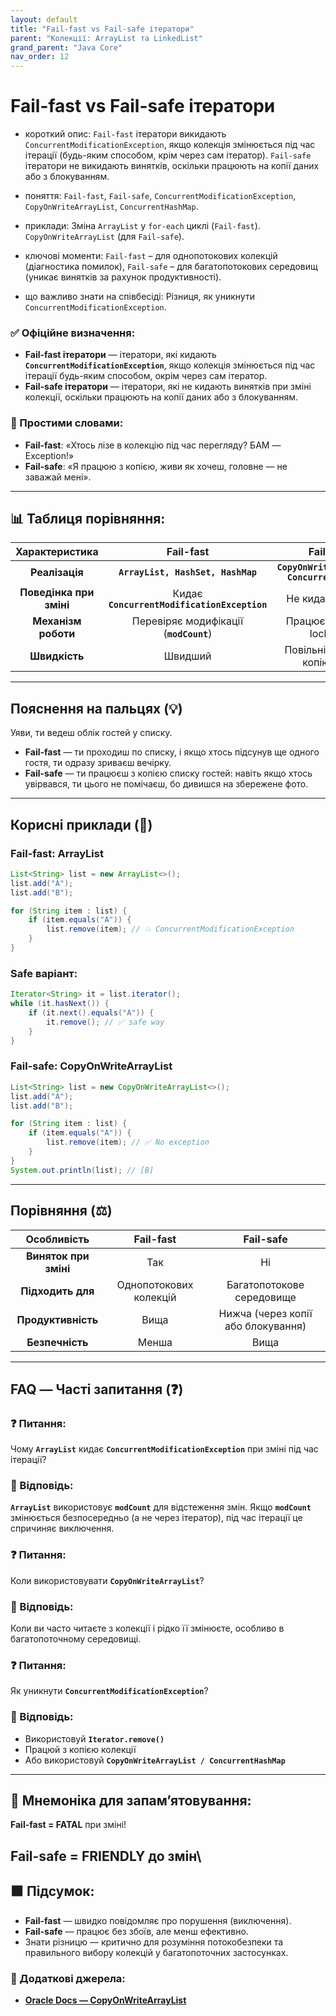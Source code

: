 ```yaml
---
layout: default
title: "Fail-fast vs Fail-safe ітератори"
parent: "Колекції: ArrayList та LinkedList"
grand_parent: "Java Core"
nav_order: 12
---
```


# Fail-fast vs Fail-safe ітератори

* короткий опис: `Fail-fast` ітератори викидають `ConcurrentModificationException`, якщо колекція змінюється під час ітерації (будь-яким способом, крім через сам ітератор). `Fail-safe` ітератори не викидають винятків, оскільки працюють на копії даних або з блокуванням.

* поняття: `Fail-fast`, `Fail-safe`, `ConcurrentModificationException`, `CopyOnWriteArrayList`, `ConcurrentHashMap`.

* приклади: Зміна `ArrayList` у `for-each` циклі (`Fail-fast`). `CopyOnWriteArrayList` (для `Fail-safe`).

* ключові моменти: `Fail-fast` – для однопотокових колекцій (діагностика помилок), `Fail-safe` – для багатопотокових середовищ (уникає винятків за рахунок продуктивності).

* що важливо знати на співбесіді: Різниця, як уникнути `ConcurrentModificationException`.

### **✅ Офіційне визначення:**

* **Fail-fast ітератори** — ітератори, які кидають **`ConcurrentModificationException`**, якщо колекція змінюється під час ітерації будь-яким способом, окрім через сам ітератор.
* **Fail-safe ітератори** — ітератори, які не кидають винятків при зміні колекції, оскільки працюють на копії даних або з блокуванням.

### **🧠 Простими словами:**

* **Fail-fast**: «Хтось лізе в колекцію під час перегляду? БАМ — Exception\!»
* **Fail-safe**: «Я працюю з копією, живи як хочеш, головне — не заважай мені».

---

## **📊 Таблиця порівняння:**

| Характеристика | Fail-fast | Fail-safe |
| :---: | :---: | :---: |
| **Реалізація** | **`ArrayList, HashSet, HashMap`** | **`CopyOnWriteArrayList, ConcurrentHashMap`** |
| **Поведінка при зміні** | Кидає **`ConcurrentModificationException`** | Не кидає винятків |
| **Механізм роботи** | Перевіряє модифікації (**`modCount`**) | Працює з копією / lock'ами |
| **Швидкість** | Швидший | Повільніший через копіювання |

---

## **Пояснення на пальцях (💡)**

Уяви, ти ведеш облік гостей у списку.

* **Fail-fast** — ти проходиш по списку, і якщо хтось підсунув ще одного гостя, ти одразу зриваєш вечірку.
* **Fail-safe** — ти працюєш з копією списку гостей: навіть якщо хтось увірвався, ти цього не помічаєш, бо дивишся на збережене фото.

---

## **Корисні приклади (🧪)**

### **Fail-fast: ArrayList**

```java
List<String> list = new ArrayList<>();
list.add("A");
list.add("B");

for (String item : list) {
    if (item.equals("A")) {
        list.remove(item); // 💥 ConcurrentModificationException
    }
}
```

### **Safe варіант:**

```java
Iterator<String> it = list.iterator();
while (it.hasNext()) {
    if (it.next().equals("A")) {
        it.remove(); // ✅ safe way
    }
}
```

### **Fail-safe: CopyOnWriteArrayList**

```java
List<String> list = new CopyOnWriteArrayList<>();
list.add("A");
list.add("B");

for (String item : list) {
    if (item.equals("A")) {
        list.remove(item); // ✅ No exception
    }
}
System.out.println(list); // [B]
```

---

## **Порівняння (⚖️)**

| Особливість | Fail-fast | Fail-safe |
| :---: | :---: | :---: |
| **Виняток при зміні** | Так | Ні |
| **Підходить для** | Однопотокових колекцій | Багатопотокове середовище |
| **Продуктивність** | Вища | Нижча (через копії або блокування) |
| **Безпечність** | Менша | Вища |

---

## **FAQ — Часті запитання (❓)**

### **❓ Питання:**

Чому **`ArrayList`** кидає **`ConcurrentModificationException`** при зміні під час ітерації?

### **💬 Відповідь:**

**`ArrayList`** використовує **`modCount`** для відстеження змін. Якщо **`modCount`** змінюється безпосередньо (а не через ітератор), під час ітерації це спричиняє виключення.

####

### **❓ Питання:**

Коли використовувати **`CopyOnWriteArrayList`**?

### **💬 Відповідь:**

Коли ви часто читаєте з колекції і рідко її змінюєте, особливо в багатопоточному середовищі.

####

### **❓ Питання:**

Як уникнути **`ConcurrentModificationException`**?

### **💬 Відповідь:**

* Використовуй **`Iterator.remove()`**
* Працюй з копією колекції
* Або використовуй **`CopyOnWriteArrayList / ConcurrentHashMap`**

---

## **🧠 Мнемоніка для запам’ятовування:**

**Fail-fast \= FATAL** при зміні\!

**Fail-safe \= FRIENDLY** до змін\
---

## **🟩 Підсумок:**

* **Fail-fast** — швидко повідомляє про порушення (виключення).
* **Fail-safe** — працює без збоїв, але менш ефективно.
* Знати різницю — критично для розуміння потокобезпеки та правильного вибору колекцій у багатопоточних застосунках.

### **🔗 Додаткові джерела:**

* [**Oracle Docs — CopyOnWriteArrayList**](https://docs.oracle.com/javase/8/docs/api/java/util/concurrent/CopyOnWriteArrayList.html)
